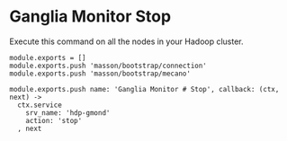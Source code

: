 
# Ganglia Monitor Stop

Execute this command on all the nodes in your Hadoop cluster.

    module.exports = []
    module.exports.push 'masson/bootstrap/connection'
    module.exports.push 'masson/bootstrap/mecano'

    module.exports.push name: 'Ganglia Monitor # Stop', callback: (ctx, next) ->
      ctx.service
        srv_name: 'hdp-gmond'
        action: 'stop'
      , next

